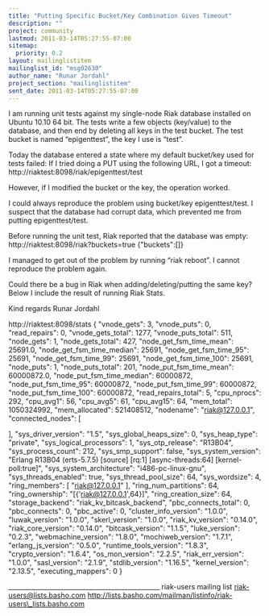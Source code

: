 ```yaml
---
title: "Putting Specific Bucket/Key Combination Gives Timeout"
description: ""
project: community
lastmod: 2011-03-14T05:27:55-07:00
sitemap:
  priority: 0.2
layout: mailinglistitem
mailinglist_id: "msg02630"
author_name: "Runar Jordahl"
project_section: "mailinglistitem"
sent_date: 2011-03-14T05:27:55-07:00
---
```



I am running unit tests against my single-node Riak database installed
on Ubuntu 10.10 64 bit. The tests write a few objects (key/value) to
the database, and then end by deleting all keys in the test bucket.
The test bucket is named “epigenttest”, the key I use is “test”.

Today the database entered a state where my default bucket/key used
for tests failed: If I tried doing a PUT using the following URL, I
got a timeout:
http://riaktest:8098/riak/epigenttest/test

However, if I modified the bucket or the key, the operation worked.

I could always reproduce the problem using bucket/key
epigenttest/test. I suspect that the database had corrupt data, which
prevented me from putting epigenttest/test.

Before running the unit test, Riak reported that the database was empty:
http://riaktest:8098/riak?buckets=true
{"buckets":[]}

I managed to get out of the problem by running “riak reboot”. I cannot
reproduce the problem again.

Could there be a bug in Riak when adding/deleting/putting the same
key? Below I include the result of running Riak Stats.


Kind regards
Runar Jordahl



http://riaktest:8098/stats
{
 "vnode\_gets": 3,
 "vnode\_puts": 0,
 "read\_repairs": 0,
 "vnode\_gets\_total": 1277,
 "vnode\_puts\_total": 511,
 "node\_gets": 1,
 "node\_gets\_total": 427,
 "node\_get\_fsm\_time\_mean": 25691.0,
 "node\_get\_fsm\_time\_median": 25691,
 "node\_get\_fsm\_time\_95": 25691,
 "node\_get\_fsm\_time\_99": 25691,
 "node\_get\_fsm\_time\_100": 25691,
 "node\_puts": 1,
 "node\_puts\_total": 201,
 "node\_put\_fsm\_time\_mean": 60000872.0,
 "node\_put\_fsm\_time\_median": 60000872,
 "node\_put\_fsm\_time\_95": 60000872,
 "node\_put\_fsm\_time\_99": 60000872,
 "node\_put\_fsm\_time\_100": 60000872,
 "read\_repairs\_total": 5,
 "cpu\_nprocs": 292,
 "cpu\_avg1": 56,
 "cpu\_avg5": 61,
 "cpu\_avg15": 64,
 "mem\_total": 1050324992,
 "mem\_allocated": 521408512,
 "nodename": "riak@127.0.0.1",
 "connected\_nodes": [

 ],
 "sys\_driver\_version": "1.5",
 "sys\_global\_heaps\_size": 0,
 "sys\_heap\_type": "private",
 "sys\_logical\_processors": 1,
 "sys\_otp\_release": "R13B04",
 "sys\_process\_count": 212,
 "sys\_smp\_support": false,
 "sys\_system\_version": "Erlang R13B04 (erts-5.7.5) [source] [rq:1]
[async-threads:64] [kernel-poll:true]",
 "sys\_system\_architecture": "i486-pc-linux-gnu",
 "sys\_threads\_enabled": true,
 "sys\_thread\_pool\_size": 64,
 "sys\_wordsize": 4,
 "ring\_members": [
 "riak@127.0.0.1"
 ],
 "ring\_num\_partitions": 64,
 "ring\_ownership": "[{'riak@127.0.0.1',64}]",
 "ring\_creation\_size": 64,
 "storage\_backend": "riak\_kv\_bitcask\_backend",
 "pbc\_connects\_total": 0,
 "pbc\_connects": 0,
 "pbc\_active": 0,
 "cluster\_info\_version": "1.0.0",
 "luwak\_version": "1.0.0",
 "skerl\_version": "1.0.0",
 "riak\_kv\_version": "0.14.0",
 "riak\_core\_version": "0.14.0",
 "bitcask\_version": "1.1.5",
 "luke\_version": "0.2.3",
 "webmachine\_version": "1.8.0",
 "mochiweb\_version": "1.7.1",
 "erlang\_js\_version": "0.5.0",
 "runtime\_tools\_version": "1.8.3",
 "crypto\_version": "1.6.4",
 "os\_mon\_version": "2.2.5",
 "riak\_err\_version": "1.0.0",
 "sasl\_version": "2.1.9",
 "stdlib\_version": "1.16.5",
 "kernel\_version": "2.13.5",
 "executing\_mappers": 0
}

\_\_\_\_\_\_\_\_\_\_\_\_\_\_\_\_\_\_\_\_\_\_\_\_\_\_\_\_\_\_\_\_\_\_\_\_\_\_\_\_\_\_\_\_\_\_\_
riak-users mailing list
riak-users@lists.basho.com
http://lists.basho.com/mailman/listinfo/riak-users\_lists.basho.com

